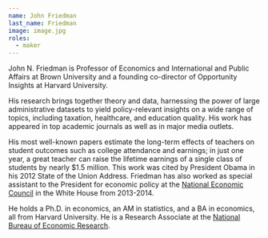 ```yaml
---
name: John Friedman
last_name: Friedman
image: image.jpg
roles:
  - maker
---
```

John N. Friedman is Professor of Economics and International and Public Affairs at Brown University and a founding co-director of Opportunity Insights at Harvard University.

His research brings together theory and data, harnessing the power of large administrative datasets to yield policy-relevant insights on a wide range of topics, including taxation, healthcare, and education quality. His work has appeared in top academic journals as well as in major media outlets.

His most well-known papers estimate the long-term effects of teachers on student outcomes such as college attendance and earnings; in just one year, a great teacher can raise the lifetime earnings of a single class of students by nearly $1.5 million. This work was cited by President Obama in his 2012 State of the Union Address. Friedman has also worked as special assistant to the President for economic policy at the [National Economic Council](https://obamawhitehouse.archives.gov/administration/eop/nec) in the White House from 2013-2014.

He holds a Ph.D. in economics, an AM in statistics, and a BA in economics, all from Harvard University. He is a Research Associate at the [National Bureau of Economic Research](http://admin.nber.org/people/john_friedman).
